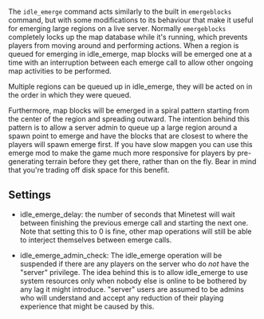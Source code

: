 The ``idle_emerge`` command acts similarly to the built in ``emergeblocks`` command, but with some modifications to its behaviour that make it useful for emerging large regions on a live server. Normally ``emergeblocks`` completely locks up the map database while it's running, which prevents players from moving around and performing actions. When a region is queued for emerging in idle_emerge, map blocks will be emerged one at a time with an interruption between each emerge call to allow other ongoing map activities to be performed.

Multiple regions can be queued up in idle_emerge, they will be acted on in the order in which they were queued.

Furthermore, map blocks will be emerged in a spiral pattern starting from the center of the region and spreading outward. The intention behind this pattern is to allow a server admin to queue up a large region around a spawn point to emerge and have the blocks that are closest to where the players will spawn emerge first. If you have slow mapgen you can use this emerge mod to make the game much more responsive for players by pre-generating terrain before they get there, rather than on the fly. Bear in mind that you're trading off disk space for this benefit.

## Settings

* idle_emerge_delay: the number of seconds that Minetest will wait between finishing the previous emerge call and starting the next one. Note that setting this to 0 is fine, other map operations will still be able to interject themselves between emerge calls.

* idle_emerge_admin_check: The idle_emerge operation will be suspended if there are any players on the server who do *not* have the "server" privilege. The idea behind this is to allow idle_emerge to use system resources only when nobody else is online to be bothered by any lag it might introduce. "server" users are assumed to be admins who will understand and accept any reduction of their playing experience that might be caused by this.
